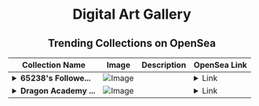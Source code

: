 <div align="center">

# Digital Art Gallery

## Trending Collections on OpenSea

| Collection Name                       | Image                                                                                     | Description                       | OpenSea Link                                                                                          |
|---------------------------------------|-------------------------------------------------------------------------------------------|-----------------------------------|--------------------------------------------------------------------------------------------------------|
| **<details><summary>65238's Followe...</summary>65238's Follower</details>** | ![Image](https://i.seadn.io/s/raw/files/19f9f090920392cc3650cbdf4361755b.png?w=500&auto=format?w=200&auto=format) |  | <details><summary>Link</summary>[65238's Follower](https://opensea.io/collection/65238-s-follower)</details> |
| **<details><summary>Dragon Academy ...</summary>Dragon Academy Eggs</details>** | ![Image](https://i.seadn.io/s/raw/files/fab2e2836c5179ca2aab2c5fe06beddb.png?w=500&auto=format?w=200&auto=format) |  | <details><summary>Link</summary>[Dragon Academy Eggs](https://opensea.io/collection/dragon-academy-eggs-1)</details> |

</div>